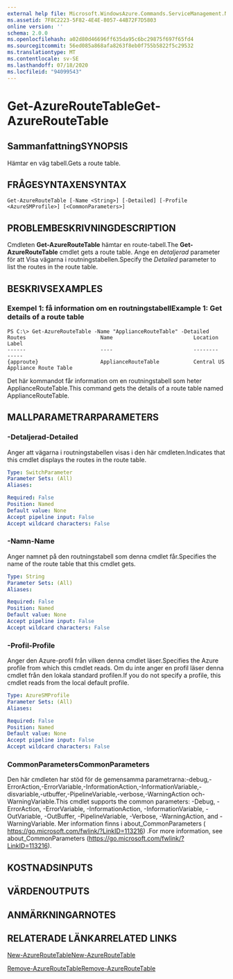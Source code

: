 ```yaml
---
external help file: Microsoft.WindowsAzure.Commands.ServiceManagement.Network.dll-Help.xml
ms.assetid: 7F8C2223-5F82-4E4E-8057-44B72F7D5803
online version: ''
schema: 2.0.0
ms.openlocfilehash: a02d80d46696ff635da95c6bc29875f697f65fd4
ms.sourcegitcommit: 56ed085a868afa8263f8eb0f755b5822f5c29532
ms.translationtype: MT
ms.contentlocale: sv-SE
ms.lasthandoff: 07/18/2020
ms.locfileid: "94099543"
---
```

# <span data-ttu-id="880f8-101">Get-AzureRouteTable</span><span class="sxs-lookup"><span data-stu-id="880f8-101">Get-AzureRouteTable</span></span>

## <span data-ttu-id="880f8-102">Sammanfattning</span><span class="sxs-lookup"><span data-stu-id="880f8-102">SYNOPSIS</span></span>
<span data-ttu-id="880f8-103">Hämtar en väg tabell.</span><span class="sxs-lookup"><span data-stu-id="880f8-103">Gets a route table.</span></span>

## <span data-ttu-id="880f8-104">FRÅGESYNTAXEN</span><span class="sxs-lookup"><span data-stu-id="880f8-104">SYNTAX</span></span>

```
Get-AzureRouteTable [-Name <String>] [-Detailed] [-Profile <AzureSMProfile>] [<CommonParameters>]
```

## <span data-ttu-id="880f8-105">PROBLEMBESKRIVNING</span><span class="sxs-lookup"><span data-stu-id="880f8-105">DESCRIPTION</span></span>
<span data-ttu-id="880f8-106">Cmdleten **Get-AzureRouteTable** hämtar en route-tabell.</span><span class="sxs-lookup"><span data-stu-id="880f8-106">The **Get-AzureRouteTable** cmdlet gets a route table.</span></span>
<span data-ttu-id="880f8-107">Ange en *detaljerad* parameter för att Visa vägarna i routningstabellen.</span><span class="sxs-lookup"><span data-stu-id="880f8-107">Specify the *Detailed* parameter to list the routes in the route table.</span></span>

## <span data-ttu-id="880f8-108">BESKRIVS</span><span class="sxs-lookup"><span data-stu-id="880f8-108">EXAMPLES</span></span>

### <span data-ttu-id="880f8-109">Exempel 1: få information om en routningstabell</span><span class="sxs-lookup"><span data-stu-id="880f8-109">Example 1: Get details of a route table</span></span>
```
PS C:\> Get-AzureRouteTable -Name "ApplianceRouteTable" -Detailed
Routes                        Name                          Location                      Label
------                        ----                          --------                      -----
{approute}                    ApplianceRouteTable           Central US                    Appliance Route Table
```

<span data-ttu-id="880f8-110">Det här kommandot får information om en routningstabell som heter ApplianceRouteTable.</span><span class="sxs-lookup"><span data-stu-id="880f8-110">This command gets the details of a route table named ApplianceRouteTable.</span></span>

## <span data-ttu-id="880f8-111">MALLPARAMETRAR</span><span class="sxs-lookup"><span data-stu-id="880f8-111">PARAMETERS</span></span>

### <span data-ttu-id="880f8-112">-Detaljerad</span><span class="sxs-lookup"><span data-stu-id="880f8-112">-Detailed</span></span>
<span data-ttu-id="880f8-113">Anger att vägarna i routningstabellen visas i den här cmdleten.</span><span class="sxs-lookup"><span data-stu-id="880f8-113">Indicates that this cmdlet displays the routes in the route table.</span></span>

```yaml
Type: SwitchParameter
Parameter Sets: (All)
Aliases: 

Required: False
Position: Named
Default value: None
Accept pipeline input: False
Accept wildcard characters: False
```

### <span data-ttu-id="880f8-114">-Namn</span><span class="sxs-lookup"><span data-stu-id="880f8-114">-Name</span></span>
<span data-ttu-id="880f8-115">Anger namnet på den routningstabell som denna cmdlet får.</span><span class="sxs-lookup"><span data-stu-id="880f8-115">Specifies the name of the route table that this cmdlet gets.</span></span>

```yaml
Type: String
Parameter Sets: (All)
Aliases: 

Required: False
Position: Named
Default value: None
Accept pipeline input: False
Accept wildcard characters: False
```

### <span data-ttu-id="880f8-116">-Profil</span><span class="sxs-lookup"><span data-stu-id="880f8-116">-Profile</span></span>
<span data-ttu-id="880f8-117">Anger den Azure-profil från vilken denna cmdlet läser.</span><span class="sxs-lookup"><span data-stu-id="880f8-117">Specifies the Azure profile from which this cmdlet reads.</span></span> <span data-ttu-id="880f8-118">Om du inte anger en profil läser denna cmdlet från den lokala standard profilen.</span><span class="sxs-lookup"><span data-stu-id="880f8-118">If you do not specify a profile, this cmdlet reads from the local default profile.</span></span>

```yaml
Type: AzureSMProfile
Parameter Sets: (All)
Aliases: 

Required: False
Position: Named
Default value: None
Accept pipeline input: False
Accept wildcard characters: False
```

### <span data-ttu-id="880f8-119">CommonParameters</span><span class="sxs-lookup"><span data-stu-id="880f8-119">CommonParameters</span></span>
<span data-ttu-id="880f8-120">Den här cmdleten har stöd för de gemensamma parametrarna:-debug,-ErrorAction,-ErrorVariable,-InformationAction,-InformationVariable,-disvariable,-utbuffer,-PipelineVariable,-verbose,-WarningAction och-WarningVariable.</span><span class="sxs-lookup"><span data-stu-id="880f8-120">This cmdlet supports the common parameters: -Debug, -ErrorAction, -ErrorVariable, -InformationAction, -InformationVariable, -OutVariable, -OutBuffer, -PipelineVariable, -Verbose, -WarningAction, and -WarningVariable.</span></span> <span data-ttu-id="880f8-121">Mer information finns i about_CommonParameters ( https://go.microsoft.com/fwlink/?LinkID=113216) .</span><span class="sxs-lookup"><span data-stu-id="880f8-121">For more information, see about_CommonParameters (https://go.microsoft.com/fwlink/?LinkID=113216).</span></span>

## <span data-ttu-id="880f8-122">KOSTNADS</span><span class="sxs-lookup"><span data-stu-id="880f8-122">INPUTS</span></span>

## <span data-ttu-id="880f8-123">VÄRDEN</span><span class="sxs-lookup"><span data-stu-id="880f8-123">OUTPUTS</span></span>

## <span data-ttu-id="880f8-124">ANMÄRKNINGAR</span><span class="sxs-lookup"><span data-stu-id="880f8-124">NOTES</span></span>

## <span data-ttu-id="880f8-125">RELATERADE LÄNKAR</span><span class="sxs-lookup"><span data-stu-id="880f8-125">RELATED LINKS</span></span>

[<span data-ttu-id="880f8-126">New-AzureRouteTable</span><span class="sxs-lookup"><span data-stu-id="880f8-126">New-AzureRouteTable</span></span>](./New-AzureRouteTable.md)

[<span data-ttu-id="880f8-127">Remove-AzureRouteTable</span><span class="sxs-lookup"><span data-stu-id="880f8-127">Remove-AzureRouteTable</span></span>](./Remove-AzureRouteTable.md)


